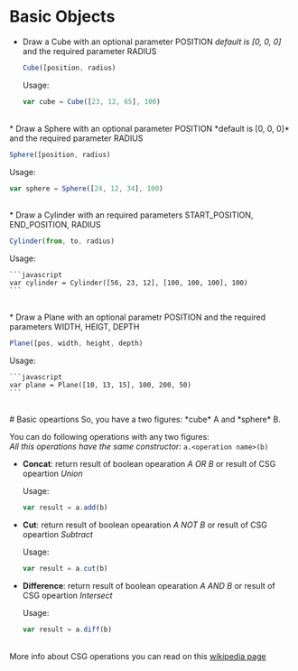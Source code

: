 # Basic Objects
* Draw a Cube with an optional parameter POSITION *default is [0, 0, 0]* and the required parameter RADIUS

  ```javascript
  Cube([position, radius)
  ```
  Usage:
  
    ```javascript
    var cube = Cube([23, 12, 65], 100)
    ```
<br>
* Draw a Sphere with an optional parameter POSITION *default is [0, 0, 0]* and the required parameter RADIUS

  ```javascript
  Sphere([position, radius)
  ```
  Usage:
  
  ```javascript
  var sphere = Sphere([24, 12, 34], 100)
  ```

<br>
* Draw a Cylinder with an required parameters START_POSITION, END_POSITION, RADIUS

  ```javascript
  Cylinder(from, to, radius)
  ```
  Usage:
  
    ```javascript
    var cylinder = Cylinder([56, 23, 12], [100, 100, 100], 100)
    ```
    
 <br>
* Draw a Plane with an optional parametr POSITION and the required parameters WIDTH, HEIGT, DEPTH

  ```javascript
  Plane([pos, width, height, depth)
  ```
   Usage:
  
    ```javascript
    var plane = Plane([10, 13, 15], 100, 200, 50)
    ```
<br>
# Basic opeartions
  So, you have a two figures: *cube* A and *sphere* B.
  
  You can do following operations with any two figures:
  <br>
  *All this operations have the same constructor:* ```a.<operation name>(b)```
  
* **Concat**: return result of boolean opearation *A OR B* or result of CSG opeartion *Union*

  Usage:
    ```javascript
    var result = a.add(b)
    ```
    
* **Cut**: return result of boolean opearation *A NOT B* or result of CSG opeartion *Subtract*

  Usage:
    ```javascript
    var result = a.cut(b)
    ```
    
* **Difference**: return result of boolean opearation *A AND B* or result of CSG opeartion *Intersect*

  Usage:
    ```javascript
    var result = a.diff(b)
    ```
<br>More info about CSG operations you can read on this [wikipedia page](https://en.wikipedia.org/wiki/Constructive_solid_geometry)
